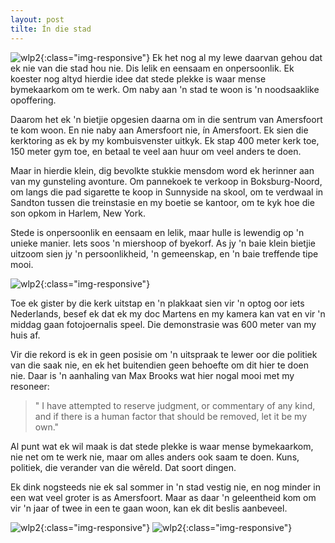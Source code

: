 ```yaml
---
layout: post
tilte: Ín die stad
---
```



![wlp2](/images/2021-10-28-in-die-stad/in-die-stad-1.JPG){:class="img-responsive"}
Ek het nog al my lewe daarvan gehou dat ek nie van die stad hou nie. Dis
lelik en eensaam en onpersoonlik. Ek koester nog altyd hierdie idee dat
stede plekke is waar mense bymekaarkom om te werk. Om naby aan 'n stad
te woon is 'n noodsaaklike opoffering.

Daarom het ek 'n bietjie opgesien daarna om in die sentrum van
Amersfoort te kom woon. En nie naby aan Amersfoort nie, ín Amersfoort.
Ek sien die kerktoring as ek by my kombuisvenster uitkyk. Ek stap 400
meter kerk toe, 150 meter gym toe, en betaal te veel aan huur om veel
anders te doen.

Maar in hierdie klein, dig bevolkte stukkie mensdom word ek herinner aan
van my gunsteling avonture. Om pannekoek te verkoop in Boksburg-Noord,
om langs die pad sigarette te koop in Sunnyside na skool, om te verdwaal
in Sandton tussen die treinstasie en my boetie se kantoor, om te kyk hoe
die son opkom in Harlem, New York.

Stede is onpersoonlik en eensaam en lelik, maar hulle is lewendig op 'n
unieke manier. Iets soos 'n miershoop of byekorf. As jy 'n baie klein
bietjie uitzoom sien jy 'n persoonlikheid, 'n gemeenskap, en 'n baie
treffende tipe mooi.

![wlp2](/images/2021-10-28-in-die-stad/in-die-stad-2.JPG){:class="img-responsive"}

Toe ek gister by die kerk uitstap en 'n plakkaat sien vir 'n optog oor
iets Nederlands, besef ek dat ek my doc Martens en my kamera kan vat en
vir 'n middag gaan fotojoernalis speel. Die demonstrasie was 600 meter
van my huis af.

Vir die rekord is ek in geen posisie om 'n uitspraak te lewer oor die
politiek van die saak nie, en ek het buitendien geen behoefte om dit
hier te doen nie. Daar is 'n aanhaling van Max Brooks wat hier nogal
mooi met my resoneer:

> " I have attempted to reserve judgment, or commentary of any kind, and
> if there is a human factor that should be removed, let it be my own."

Al punt wat ek wil maak is dat stede plekke is waar mense bymekaarkom,
nie net om te werk nie, maar om alles anders ook saam te doen. Kuns,
politiek, die verander van die wêreld. Dat soort dingen.

Ek dink nogsteeds nie ek sal sommer in 'n stad vestig nie, en nog minder
in een wat veel groter is as Amersfoort. Maar as daar 'n geleentheid kom
om vir 'n jaar of twee in een te gaan woon, kan ek dit beslis aanbeveel.


![wlp2](/images/2021-10-28-in-die-stad/in-die-stad-1.JPG){:class="img-responsive"}
![wlp2](/images/2021-10-28-in-die-stad/in-die-stad-3.JPG){:class="img-responsive"}
